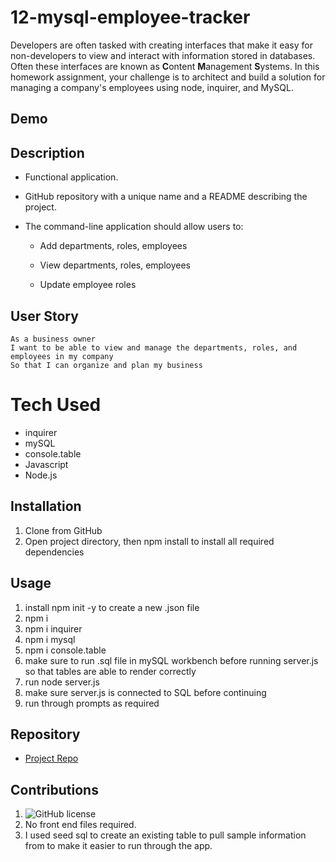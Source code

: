 # 12-mysql-employee-tracker

Developers are often tasked with creating interfaces that make it easy for non-developers to view and interact with information stored in databases. Often these interfaces are known as **C**ontent **M**anagement **S**ystems. In this homework assignment, your challenge is to architect and build a solution for managing a company's employees using node, inquirer, and MySQL.

## Demo

## Description

- Functional application.

- GitHub repository with a unique name and a README describing the project.

- The command-line application should allow users to:

  - Add departments, roles, employees

  - View departments, roles, employees

  - Update employee roles

## User Story

```
As a business owner
I want to be able to view and manage the departments, roles, and employees in my company
So that I can organize and plan my business
```

# Tech Used

- inquirer
- mySQL
- console.table
- Javascript
- Node.js

## Installation

1. Clone from GitHub
2. Open project directory, then npm install to install all required dependencies

## Usage

1. install npm init -y to create a new .json file
2. npm i
3. npm i inquirer
4. npm i mysql
5. npm i console.table
6. make sure to run .sql file in mySQL workbench before running server.js so that tables are able to render correctly
7. run node server.js
8. make sure server.js is connected to SQL before continuing
9. run through prompts as required

## Repository

- [Project Repo](https://github.com/Axmedd/Employee-Tracker)

## Contributions

1. ![GitHub license](https://img.shields.io/badge/Made%20by-%40EdenKhaos-orange)
2. No front end files required.
3. I used seed sql to create an existing table to pull sample information from to make it easier to run through the app.
